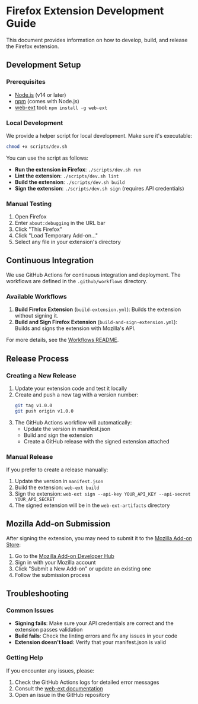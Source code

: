 # Firefox Extension Development Guide

This document provides information on how to develop, build, and release the Firefox extension.

## Development Setup

### Prerequisites

- [Node.js](https://nodejs.org/) (v14 or later)
- [npm](https://www.npmjs.com/) (comes with Node.js)
- [web-ext](https://github.com/mozilla/web-ext) tool: `npm install -g web-ext`

### Local Development

We provide a helper script for local development. Make sure it's executable:

```bash
chmod +x scripts/dev.sh
```

You can use the script as follows:

- **Run the extension in Firefox**: `./scripts/dev.sh run`
- **Lint the extension**: `./scripts/dev.sh lint`
- **Build the extension**: `./scripts/dev.sh build`
- **Sign the extension**: `./scripts/dev.sh sign` (requires API credentials)

### Manual Testing

1. Open Firefox
2. Enter `about:debugging` in the URL bar
3. Click "This Firefox"
4. Click "Load Temporary Add-on..."
5. Select any file in your extension's directory

## Continuous Integration

We use GitHub Actions for continuous integration and deployment. The workflows are defined in the `.github/workflows` directory.

### Available Workflows

1. **Build Firefox Extension** (`build-extension.yml`): Builds the extension without signing it.
2. **Build and Sign Firefox Extension** (`build-and-sign-extension.yml`): Builds and signs the extension with Mozilla's API.

For more details, see the [Workflows README](.github/workflows/README.md).

## Release Process

### Creating a New Release

1. Update your extension code and test it locally
2. Create and push a new tag with a version number:
   ```bash
   git tag v1.0.0
   git push origin v1.0.0
   ```
3. The GitHub Actions workflow will automatically:
   - Update the version in manifest.json
   - Build and sign the extension
   - Create a GitHub release with the signed extension attached

### Manual Release

If you prefer to create a release manually:

1. Update the version in `manifest.json`
2. Build the extension: `web-ext build`
3. Sign the extension: `web-ext sign --api-key YOUR_API_KEY --api-secret YOUR_API_SECRET`
4. The signed extension will be in the `web-ext-artifacts` directory

## Mozilla Add-on Submission

After signing the extension, you may need to submit it to the [Mozilla Add-on Store](https://addons.mozilla.org/):

1. Go to the [Mozilla Add-on Developer Hub](https://addons.mozilla.org/en-US/developers/)
2. Sign in with your Mozilla account
3. Click "Submit a New Add-on" or update an existing one
4. Follow the submission process

## Troubleshooting

### Common Issues

- **Signing fails**: Make sure your API credentials are correct and the extension passes validation
- **Build fails**: Check the linting errors and fix any issues in your code
- **Extension doesn't load**: Verify that your manifest.json is valid

### Getting Help

If you encounter any issues, please:

1. Check the GitHub Actions logs for detailed error messages
2. Consult the [web-ext documentation](https://extensionworkshop.com/documentation/develop/getting-started-with-web-ext/)
3. Open an issue in the GitHub repository